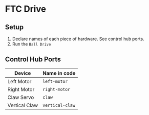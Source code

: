 # FTC Drive
## Setup
1. Declare names of each piece of hardware. See control hub ports. 
2. Run the `Ball Drive`

## Control Hub Ports
| Device        | Name in code  |
|---------------|---------------|
| Left Motor    | `left-motor`  |
| Right Motor   | `right-motor` |
| Claw Servo    | `claw`        |
| Vertical Claw | `vertical-claw`|


